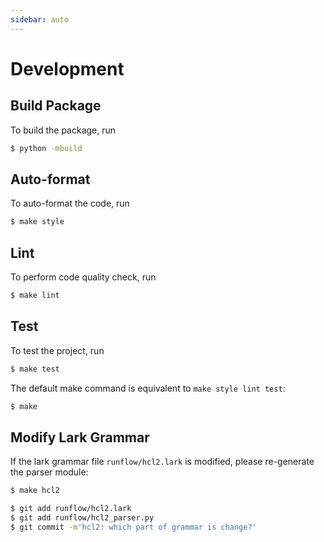 ```yaml
---
sidebar: auto
---
```


# Development

## Build Package

To build the package, run

```bash
$ python -mbuild
```

## Auto-format

To auto-format the code, run

```bash
$ make style
```

## Lint

To perform code quality check, run

```bash
$ make lint
```

## Test

To test the project, run

```bash
$ make test
```

The default make command is equivalent to `make style lint test`:

```bash
$ make
```

## Modify Lark Grammar

If the lark grammar file `runflow/hcl2.lark` is modified, please re-generate the parser module:

```bash
$ make hcl2

$ git add runflow/hcl2.lark
$ git add runflow/hcl2_parser.py
$ git commit -m'hcl2: which part of grammar is change?'
```
